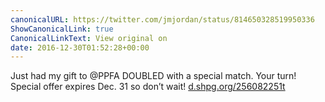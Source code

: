 ```yaml
---
canonicalURL: https://twitter.com/jmjordan/status/814650328519950336
ShowCanonicalLink: true
CanonicalLinkText: View original on
date: 2016-12-30T01:52:28+00:00
---
```

Just had my gift to @PPFA DOUBLED with a special match. Your turn! Special offer expires Dec. 31 so don’t wait! [d.shpg.org/256082251t](http://d.shpg.org/256082251t)